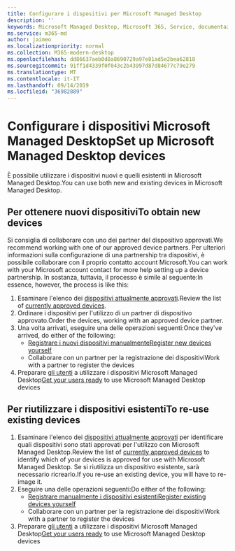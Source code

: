 ```yaml
---
title: Configurare i dispositivi per Microsoft Managed Desktop
description: ''
keywords: Microsoft Managed Desktop, Microsoft 365, Service, documentazione
ms.service: m365-md
author: jaimeo
ms.localizationpriority: normal
ms.collection: M365-modern-desktop
ms.openlocfilehash: dd86637aeb0d8a8690729a97e81ad5e2bea62818
ms.sourcegitcommit: 91ff1d4339f0f043c2b43997d87d84677c79e279
ms.translationtype: MT
ms.contentlocale: it-IT
ms.lasthandoff: 09/14/2019
ms.locfileid: "36982889"
---
```

# <a name="set-up-microsoft-managed-desktop-devices"></a><span data-ttu-id="0b190-103">Configurare i dispositivi Microsoft Managed Desktop</span><span class="sxs-lookup"><span data-stu-id="0b190-103">Set up Microsoft Managed Desktop devices</span></span>

<span data-ttu-id="0b190-104">È possibile utilizzare i dispositivi nuovi e quelli esistenti in Microsoft Managed Desktop.</span><span class="sxs-lookup"><span data-stu-id="0b190-104">You can use both new and existing devices in Microsoft Managed Desktop.</span></span>

## <a name="to-obtain-new-devices"></a><span data-ttu-id="0b190-105">Per ottenere nuovi dispositivi</span><span class="sxs-lookup"><span data-stu-id="0b190-105">To obtain new devices</span></span>

<span data-ttu-id="0b190-106">Si consiglia di collaborare con uno dei partner del dispositivo approvati.</span><span class="sxs-lookup"><span data-stu-id="0b190-106">We recommend working with one of our approved device partners.</span></span> <span data-ttu-id="0b190-107">Per ulteriori informazioni sulla configurazione di una partnership tra dispositivi, è possibile collaborare con il proprio contatto account Microsoft.</span><span class="sxs-lookup"><span data-stu-id="0b190-107">You can work with your Microsoft account contact for more help setting up a device partnership.</span></span> <span data-ttu-id="0b190-108">In sostanza, tuttavia, il processo è simile al seguente:</span><span class="sxs-lookup"><span data-stu-id="0b190-108">In essence, however, the process is like this:</span></span>

1. <span data-ttu-id="0b190-109">Esaminare l'elenco dei [dispositivi attualmente approvati](../service-description/device-list.md).</span><span class="sxs-lookup"><span data-stu-id="0b190-109">Review the list of [currently approved devices](../service-description/device-list.md).</span></span>
2. <span data-ttu-id="0b190-110">Ordinare i dispositivi per l'utilizzo di un partner di dispositivo approvato.</span><span class="sxs-lookup"><span data-stu-id="0b190-110">Order the devices, working with an approved device partner.</span></span>
3. <span data-ttu-id="0b190-111">Una volta arrivati, eseguire una delle operazioni seguenti:</span><span class="sxs-lookup"><span data-stu-id="0b190-111">Once they've arrived, do either of the following:</span></span>
    - [<span data-ttu-id="0b190-112">Registrare i nuovi dispositivi manualmente</span><span class="sxs-lookup"><span data-stu-id="0b190-112">Register new devices yourself</span></span>](register-devices-self.md)
    - <span data-ttu-id="0b190-113">Collaborare con un partner per la registrazione dei dispositivi</span><span class="sxs-lookup"><span data-stu-id="0b190-113">Work with a partner to register the devices</span></span>
4. <span data-ttu-id="0b190-114">Preparare [gli utenti](get-started-devices.md) a utilizzare i dispositivi Microsoft Managed Desktop</span><span class="sxs-lookup"><span data-stu-id="0b190-114">[Get your users ready](get-started-devices.md) to use Microsoft Managed Desktop devices</span></span>

## <a name="to-re-use-existing-devices"></a><span data-ttu-id="0b190-115">Per riutilizzare i dispositivi esistenti</span><span class="sxs-lookup"><span data-stu-id="0b190-115">To re-use existing devices</span></span>

1. <span data-ttu-id="0b190-116">Esaminare l'elenco dei [dispositivi attualmente approvati](../service-description/device-list.md) per identificare quali dispositivi sono stati approvati per l'utilizzo con Microsoft Managed Desktop.</span><span class="sxs-lookup"><span data-stu-id="0b190-116">Review the list of [currently approved devices](../service-description/device-list.md) to identify which of your devices is approved for use with Microsoft Managed Desktop.</span></span> <span data-ttu-id="0b190-117">Se si riutilizza un dispositivo esistente, sarà necessario ricrearlo.</span><span class="sxs-lookup"><span data-stu-id="0b190-117">If you re-use an existing device, you will have to re-image it.</span></span>
2. <span data-ttu-id="0b190-118">Eseguire una delle operazioni seguenti:</span><span class="sxs-lookup"><span data-stu-id="0b190-118">Do either of the following:</span></span>
    - [<span data-ttu-id="0b190-119">Registrare manualmente i dispositivi esistenti</span><span class="sxs-lookup"><span data-stu-id="0b190-119">Register existing devices yourself</span></span>](register-reused-devices-self.md)
    - <span data-ttu-id="0b190-120">Collaborare con un partner per la registrazione dei dispositivi</span><span class="sxs-lookup"><span data-stu-id="0b190-120">Work with a partner to register the devices</span></span>
3. <span data-ttu-id="0b190-121">Preparare [gli utenti](get-started-devices.md) a utilizzare i dispositivi Microsoft Managed Desktop</span><span class="sxs-lookup"><span data-stu-id="0b190-121">[Get your users ready](get-started-devices.md) to use Microsoft Managed Desktop devices</span></span>
